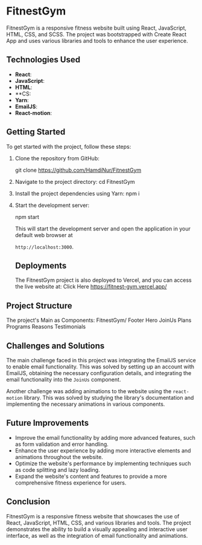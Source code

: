 # FitnestGym

FitnestGym is a responsive fitness website built using React, JavaScript, HTML, CSS, and SCSS. The project was bootstrapped with Create React App and uses various libraries and tools to enhance the user experience.

## Technologies Used

- **React**: 
- **JavaScript**: 
- **HTML**: 
- **CS: 
- **Yarn**: 
- **EmailJS**: 
- **React-motion**: 

## Getting Started

To get started with the project, follow these steps:

1. Clone the repository from GitHub:

   
   git clone  https://github.com/HamdiNur/FitnestGym
   

2. Navigate to the project directory:
   cd FitnestGym

3. Install the project dependencies using Yarn:
   npm i
4. Start the development server:

   npm start 

   This will start the development server and open the application in your default web browser at
   
   `http://localhost:3000`.

   ## Deployments 
   The FitnestGym project is also deployed to Vercel, and you can access the live website at:
   Click Here https://fitnest-gym.vercel.app/


## Project Structure

The project's Main as Components:
FitnestGym/
Footer
Hero
JoinUs
Plans
Programs
Reasons
Testimonials

## Challenges and Solutions

The main challenge faced in this project was integrating the EmailJS service 
to enable email functionality. This was solved by setting up an account 
with EmailJS, obtaining the necessary configuration details,
 and integrating the email functionality into the `JoinUs` component.

Another challenge was adding animations to the website using 
the `react-motion` library. This was solved by studying 
the library's documentation and implementing the necessary animations 
in various components.

## Future Improvements
- Improve the email functionality by adding more advanced features, 
such as form validation and error handling.
- Enhance the user experience by adding more interactive elements 
and animations throughout the website.
- Optimize the website's performance by implementing techniques 
such as code splitting and lazy loading.
- Expand the website's content and features to provide a more comprehensive 
fitness experience for users.

## Conclusion
FitnestGym is a responsive fitness website that showcases the use of React, 
JavaScript, HTML, CSS, and various libraries and tools. 
The project demonstrates the ability to build a visually 
appealing and interactive user interface, as well as the integration of email functionality and animations.